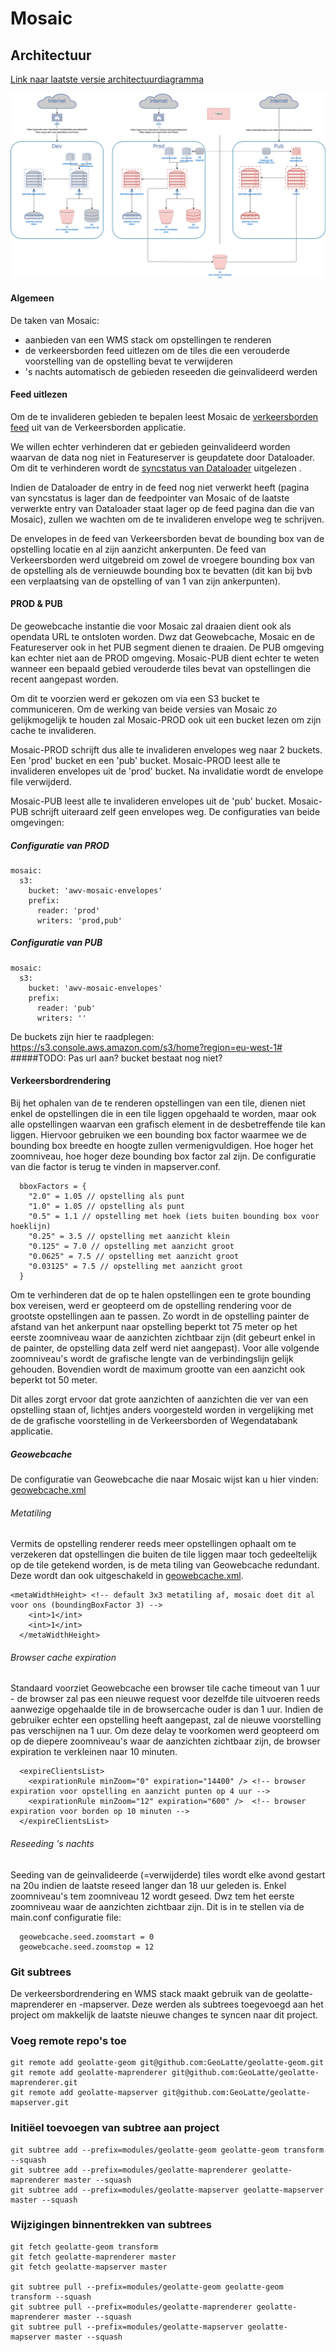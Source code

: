 # Mosaic

## Architectuur

[Link naar laatste versie architectuurdiagramma](https://drive.google.com/file/d/1KqRnKhuCO_8MxiXwb0ElCmtxnSd9_Qo1/view)


![Image van Architectuurdiagramma](mosaic-architectuur.png)

#### Algemeen

De taken van Mosaic:
  - aanbieden van een WMS stack om opstellingen te renderen
  - de verkeersborden feed uitlezen om de tiles die een verouderde voorstelling van de opstelling bevat te verwijderen
  - 's nachts automatisch de gebieden reseeden die geinvalideerd werden

#### Feed uitlezen

Om de te invalideren gebieden te bepalen leest Mosaic de [verkeersborden feed](https://apps.mow.vlaanderen.be/verkeersborden/rest/events/zi/verkeersborden/feed) uit van de Verkeersborden applicatie.


We willen echter verhinderen dat er gebieden geinvalideerd worden waarvan de data nog niet in Featureserver is geupdatete door Dataloader. Om dit te 
verhinderen wordt de [syncstatus van Dataloader](https://apps.mow.vlaanderen.be/dataloader/syncstatus) uitgelezen . 

Indien de Dataloader de entry in de feed nog niet verwerkt heeft (pagina van
syncstatus is lager dan de feedpointer van Mosaic of de laatste verwerkte entry van Dataloader staat lager op de feed pagina dan die
van Mosaic), zullen we wachten om de te invalideren envelope weg te schrijven.

De envelopes in de feed van Verkeersborden bevat de bounding box van de opstelling locatie en al zijn aanzicht ankerpunten. De feed van 
Verkeersborden werd uitgebreid om zowel de vroegere bounding box van de opstelling als de vernieuwde bounding box te bevatten (dit kan 
bij bvb een verplaatsing van de opstelling of van 1 van zijn ankerpunten). 


#### PROD & PUB

De geowebcache instantie die voor Mosaic zal draaien dient ook als opendata URL te ontsloten worden. Dwz dat Geowebcache, Mosaic en de 
Featureserver ook in het PUB segment dienen te draaien. De PUB omgeving kan echter niet aan de PROD omgeving. Mosaic-PUB dient echter
te weten wanneer een bepaald gebied verouderde tiles bevat van opstellingen die recent aangepast worden. 

Om dit te voorzien werd er gekozen om via een S3 bucket te communiceren. Om de werking van beide versies van Mosaic zo gelijkmogelijk te 
houden zal Mosaic-PROD ook uit een bucket lezen om zijn cache te invalideren. 

Mosaic-PROD schrijft dus alle te invalideren envelopes weg naar 2 buckets. 
Een 'prod' bucket en een 'pub' bucket. Mosaic-PROD leest alle te invalideren envelopes uit de 'prod' bucket. Na invalidatie wordt de envelope file verwijderd. 

Mosaic-PUB leest alle te invalideren envelopes uit de 'pub' bucket. Mosaic-PUB schrijft uiteraard zelf geen envelopes weg. De configuraties van beide
omgevingen:

##### Configuratie van PROD
  
    mosaic:
      s3:
        bucket: 'awv-mosaic-envelopes'
        prefix:
          reader: 'prod'
          writers: 'prod,pub'

##### Configuratie van PUB
  
    mosaic:
      s3:
        bucket: 'awv-mosaic-envelopes'
        prefix:
          reader: 'pub'
          writers: ''


De buckets zijn hier te raadplegen: https://s3.console.aws.amazon.com/s3/home?region=eu-west-1#
#####TODO: Pas url aan? bucket bestaat nog niet?

#### Verkeersbordrendering

Bij het ophalen van de te renderen opstellingen van een tile, dienen niet enkel de opstellingen die in een tile liggen opgehaald te worden,
maar ook alle opstellingen waarvan een grafisch element in de desbetreffende tile kan liggen. Hiervoor gebruiken we een bounding box factor
waarmee we de bounding box breedte en hoogte zullen vermenigvuldigen. Hoe hoger het zoomniveau, hoe hoger deze bounding box factor zal zijn.
De configuratie van die factor is terug te vinden in mapserver.conf.

      bboxFactors = {
        "2.0" = 1.05 // opstelling als punt
        "1.0" = 1.05 // opstelling als punt
        "0.5" = 1.1 // opstelling met hoek (iets buiten bounding box voor hoeklijn)
        "0.25" = 3.5 // opstelling met aanzicht klein
        "0.125" = 7.0 // opstelling met aanzicht groot
        "0.0625" = 7.5 // opstelling met aanzicht groot
        "0.03125" = 7.5 // opstelling met aanzicht groot
      }

Om te verhinderen dat de op te halen opstellingen een te grote bounding box vereisen, werd er geopteerd om de opstelling rendering voor
de grootste opstellingen aan te passen. Zo wordt in de opstelling painter de afstand van het ankerpunt naar opstelling beperkt tot 75 meter 
op het eerste zoomniveau waar de aanzichten zichtbaar zijn (dit gebeurt enkel in de painter, de opstelling data zelf werd niet aangepast). 
Voor alle volgende zoomniveau's wordt de grafische lengte van de verbindingslijn gelijk gehouden. Bovendien wordt de maximum grootte van een aanzicht ook beperkt tot 50 meter. 

Dit alles zorgt ervoor dat grote aanzichten of aanzichten die ver van een opstelling staan of, lichtjes anders voorgesteld worden in 
vergelijking met de de grafische voorstelling in de Verkeersborden of Wegendatabank applicatie.

##### Geowebcache

De configuratie van Geowebcache die naar Mosaic wijst kan u hier vinden: [geowebcache.xml](https://collab.mow.vlaanderen.be/gitlab/Rood/opendata-geowebcache/blob/develop/geowebcache.xml)

###### Metatiling

Vermits de opstelling renderer reeds meer opstellingen ophaalt om te verzekeren dat opstellingen die buiten de tile liggen maar toch 
gedeeltelijk op de tile getekend worden, is de meta tiling van Geowebcache redundant. Deze wordt dan ook uitgeschakeld in [geowebcache.xml](https://collab.mow.vlaanderen.be/gitlab/Rood/opendata-geowebcache/blob/develop/geowebcache.xml).

    <metaWidthHeight> <!-- default 3x3 metatiling af, mosaic doet dit al voor ons (boundingBoxFactor 3) -->
        <int>1</int>
        <int>1</int>
      </metaWidthHeight>


###### Browser cache expiration

Standaard voorziet Geowebcache een browser tile cache timeout van 1 uur - de browser zal pas een nieuwe request voor dezelfde tile 
uitvoeren reeds aanwezige opgehaalde tile in de browsercache ouder is dan 1 uur. Indien de gebruiker echter een opstelling heeft aangepast, zal de nieuwe
voorstelling pas verschijnen na 1 uur. Om deze delay te voorkomen werd geopteerd om op de diepere zoomniveau's waar de aanzichten zichtbaar 
zijn, de browser expiration te verkleinen naar 10 minuten.

      <expireClientsList>
        <expirationRule minZoom="0" expiration="14400" /> <!-- browser expiration voor opstelling en aanzicht punten op 4 uur -->
        <expirationRule minZoom="12" expiration="600" />  <!-- browser expiration voor borden op 10 minuten -->
      </expireClientsList>


###### Reseeding 's nachts

Seeding van de geinvalideerde (=verwijderde) tiles wordt elke avond gestart na 20u indien de laatste reseed langer dan 18 uur geleden is. Enkel zoomniveau's
tem zoomniveau 12 wordt geseed. Dwz tem het eerste zoomniveau waar de aanzichten zichtbaar zijn. Dit is in te stellen via de main.conf 
configuratie file:

      geowebcache.seed.zoomstart = 0
      geowebcache.seed.zoomstop = 12

### Git subtrees

De verkeersbordrendering en WMS stack maakt gebruik van de geolatte-maprenderer en -mapserver. Deze werden als
subtrees toegevoegd aan het project om makkelijk de laatste nieuwe changes te syncen naar dit project.

### Voeg remote repo's toe
    git remote add geolatte-geom git@github.com:GeoLatte/geolatte-geom.git
    git remote add geolatte-maprenderer git@github.com:GeoLatte/geolatte-maprenderer.git
    git remote add geolatte-mapserver git@github.com:GeoLatte/geolatte-mapserver.git

### Initiëel toevoegen van subtree aan project
    git subtree add --prefix=modules/geolatte-geom geolatte-geom transform --squash
    git subtree add --prefix=modules/geolatte-maprenderer geolatte-maprenderer master --squash
    git subtree add --prefix=modules/geolatte-mapserver geolatte-mapserver master --squash

### Wijzigingen binnentrekken van subtrees
    git fetch geolatte-geom transform
    git fetch geolatte-maprenderer master
    git fetch geolatte-mapserver master

    git subtree pull --prefix=modules/geolatte-geom geolatte-geom transform --squash
    git subtree pull --prefix=modules/geolatte-maprenderer geolatte-maprenderer master --squash
    git subtree pull --prefix=modules/geolatte-mapserver geolatte-mapserver master --squash
